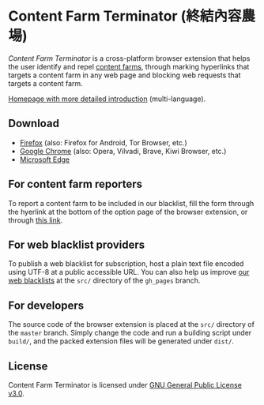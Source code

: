 Content Farm Terminator (終結內容農場)
======================================

*Content Farm Terminator* is a cross-platform browser extension that helps the user identify and repel [content farms](https://en.wikipedia.org/wiki/Content_farm), through marking hyperlinks that targets a content farm in any web page and blocking web requests that targets a content farm.

[Homepage with more detailed introduction](https://danny0838.github.io/content-farm-terminator/) (multi-language).

## Download
* [Firefox](https://addons.mozilla.org/firefox/addon/content-farm-terminator/) (also: Firefox for Android, Tor Browser, etc.)
* [Google Chrome](https://chrome.google.com/webstore/detail/lcghoajegeldpfkfaejegfobkapnemjl) (also: Opera, Vilvadi, Brave, Kiwi Browser, etc.)
* [Microsoft Edge](https://microsoftedge.microsoft.com/addons/detail/fgckcfkpckemdnnejbbfkkchanedbeje)

## For content farm reporters
To report a content farm to be included in our blacklist, fill the form through the hyerlink at the bottom of the option page of the browser extension, or through [this link](https://danny0838.github.io/content-farm-terminator/report).

## For web blacklist providers
To publish a web blacklist for subscription, host a plain text file encoded using UTF-8 at a public accessible URL. You can also help us improve [our web blacklists](https://danny0838.github.io/content-farm-terminator/subscriptions) at the `src/` directory of the `gh_pages` branch.

## For developers
The source code of the browser extension is placed at the `src/` directory of the `master` branch. Simply change the code and run a building script under `build/`, and the packed extension files will be generated under `dist/`.

## License
Content Farm Terminator is licensed under [GNU General Public License v3.0](https://github.com/danny0838/content-farm-terminator/blob/master/LICENSE.txt).
